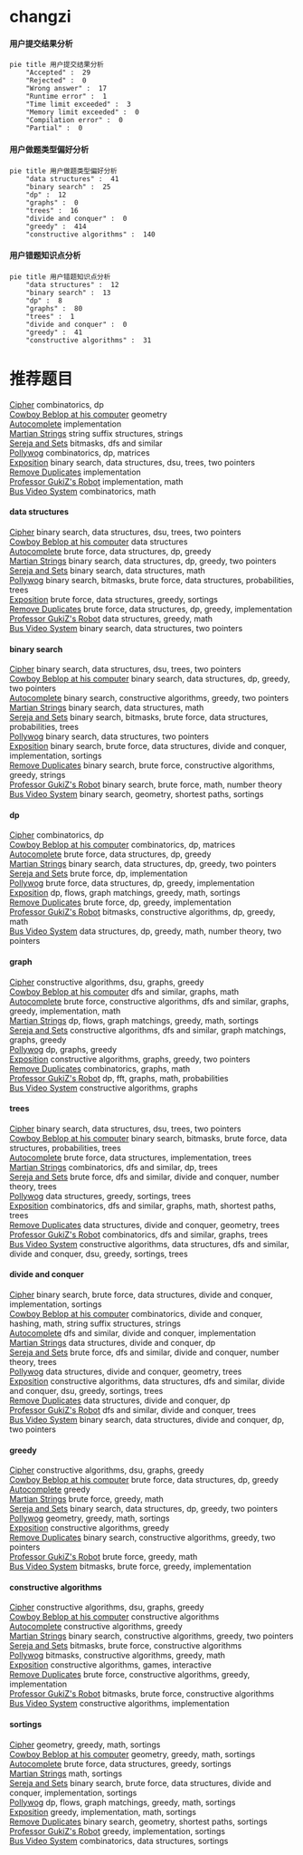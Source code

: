 # changzi
<!-- tabs:start -->
#### **用户提交结果分析**

```mermaid
pie title 用户提交结果分析
    "Accepted" :  29
    "Rejected" :  0
    "Wrong answer" :  17
    "Runtime error" :  1
    "Time limit exceeded" :  3
    "Memory limit exceeded" :  0
    "Compilation error" :  0
    "Partial" :  0
```
#### **用户做题类型偏好分析**

```mermaid
pie title 用户做题类型偏好分析
    "data structures" :  41
    "binary search" :  25
    "dp" :  12
    "graphs" :  0
    "trees" :  16
    "divide and conquer" :  0
    "greedy" :  414
    "constructive algorithms" :  140
```
#### **用户错题知识点分析**

```mermaid
pie title 用户错题知识点分析
    "data structures" :  12
    "binary search" :  13
    "dp" :  8
    "graphs" :  80
    "trees" :  1
    "divide and conquer" :  0
    "greedy" :  41
    "constructive algorithms" :  31
```
<!-- tabs:end -->
# 推荐题目
[Cipher](http://codeforces.com/problemset/problem/156/C)		combinatorics,
                        dp		  
[Cowboy Beblop at his computer](http://codeforces.com/problemset/problem/717/I)		geometry		  
[Autocomplete](http://codeforces.com/problemset/problem/53/A)		implementation		  
[Martian Strings](http://codeforces.com/problemset/problem/149/E)		string suffix structures,
                        strings		  
[Sereja and Sets](http://codeforces.com/problemset/problem/367/D)		bitmasks,
                        dfs and similar		  
[Pollywog](https://codeforces.com/contest/918/problem/E)		combinatorics,
                        dp,
                        matrices		  
[Exposition](http://codeforces.com/problemset/problem/6/E)		binary search,
                        data structures,
                        dsu,
                        trees,
                        two pointers		  
[Remove Duplicates](https://codeforces.com/contest/1298/problem/B)		implementation		  
[Professor GukiZ's Robot](http://codeforces.com/problemset/problem/620/A)		implementation,
                        math		  
[Bus Video System](https://codeforces.com/contest/1298/problem/D)		combinatorics,
                        math		  
<!-- tabs:start -->
#### **data structures**
[Cipher](http://codeforces.com/problemset/problem/6/E)		binary search,
                        data structures,
                        dsu,
                        trees,
                        two pointers		  
[Cowboy Beblop at his computer](http://codeforces.com/problemset/problem/1044/F)		data structures		  
[Autocomplete](http://codeforces.com/problemset/problem/1313/C1)		brute force,
                        data structures,
                        dp,
                        greedy		  
[Martian Strings](http://codeforces.com/problemset/problem/1492/C)		binary search,
                        data structures,
                        dp,
                        greedy,
                        two pointers		  
[Sereja and Sets](http://codeforces.com/problemset/problem/1490/G)		binary search,
                        data structures,
                        math		  
[Pollywog](http://codeforces.com/problemset/problem/1479/D)		binary search,
                        bitmasks,
                        brute force,
                        data structures,
                        probabilities,
                        trees		  
[Exposition](http://codeforces.com/problemset/problem/1497/A)		brute force,
                        data structures,
                        greedy,
                        sortings		  
[Remove Duplicates](http://codeforces.com/problemset/problem/1491/C)		brute force,
                        data structures,
                        dp,
                        greedy,
                        implementation		  
[Professor GukiZ's Robot](http://codeforces.com/problemset/problem/1492/B)		data structures,
                        greedy,
                        math		  
[Bus Video System](http://codeforces.com/problemset/problem/1436/E)		binary search,
                        data structures,
                        two pointers		  
#### **binary search**
[Cipher](http://codeforces.com/problemset/problem/6/E)		binary search,
                        data structures,
                        dsu,
                        trees,
                        two pointers		  
[Cowboy Beblop at his computer](http://codeforces.com/problemset/problem/1492/C)		binary search,
                        data structures,
                        dp,
                        greedy,
                        two pointers		  
[Autocomplete](http://codeforces.com/problemset/problem/1463/D)		binary search,
                        constructive algorithms,
                        greedy,
                        two pointers		  
[Martian Strings](http://codeforces.com/problemset/problem/1490/G)		binary search,
                        data structures,
                        math		  
[Sereja and Sets](http://codeforces.com/problemset/problem/1479/D)		binary search,
                        bitmasks,
                        brute force,
                        data structures,
                        probabilities,
                        trees		  
[Pollywog](http://codeforces.com/problemset/problem/1436/E)		binary search,
                        data structures,
                        two pointers		  
[Exposition](http://codeforces.com/problemset/problem/1461/D)		binary search,
                        brute force,
                        data structures,
                        divide and conquer,
                        implementation,
                        sortings		  
[Remove Duplicates](http://codeforces.com/problemset/problem/1493/C)		binary search,
                        brute force,
                        constructive algorithms,
                        greedy,
                        strings		  
[Professor GukiZ's Robot](http://codeforces.com/problemset/problem/1487/D)		binary search,
                        brute force,
                        math,
                        number theory		  
[Bus Video System](http://codeforces.com/problemset/problem/1486/B)		binary search,
                        geometry,
                        shortest paths,
                        sortings		  
#### **dp**
[Cipher](http://codeforces.com/problemset/problem/156/C)		combinatorics,
                        dp		  
[Cowboy Beblop at his computer](https://codeforces.com/contest/918/problem/E)		combinatorics,
                        dp,
                        matrices		  
[Autocomplete](http://codeforces.com/problemset/problem/1313/C1)		brute force,
                        data structures,
                        dp,
                        greedy		  
[Martian Strings](http://codeforces.com/problemset/problem/1492/C)		binary search,
                        data structures,
                        dp,
                        greedy,
                        two pointers		  
[Sereja and Sets](https://codeforces.com/contest/1457/problem/C)		brute force,
                        dp,
                        implementation		  
[Pollywog](http://codeforces.com/problemset/problem/1491/C)		brute force,
                        data structures,
                        dp,
                        greedy,
                        implementation		  
[Exposition](http://codeforces.com/problemset/problem/1437/C)		dp,
                        flows,
                        graph matchings,
                        greedy,
                        math,
                        sortings		  
[Remove Duplicates](http://codeforces.com/problemset/problem/1499/B)		brute force,
                        dp,
                        greedy,
                        implementation		  
[Professor GukiZ's Robot](http://codeforces.com/problemset/problem/1491/D)		bitmasks,
                        constructive algorithms,
                        dp,
                        greedy,
                        math		  
[Bus Video System](http://codeforces.com/problemset/problem/1497/E1)		data structures,
                        dp,
                        greedy,
                        math,
                        number theory,
                        two pointers		  
#### **graph**
[Cipher](http://codeforces.com/problemset/problem/209/C)		constructive algorithms,
                        dsu,
                        graphs,
                        greedy		  
[Cowboy Beblop at his computer](http://codeforces.com/problemset/problem/845/G)		dfs and similar,
                        graphs,
                        math		  
[Autocomplete](http://codeforces.com/problemset/problem/1487/C)		brute force,
                        constructive algorithms,
                        dfs and similar,
                        graphs,
                        greedy,
                        implementation,
                        math		  
[Martian Strings](http://codeforces.com/problemset/problem/1437/C)		dp,
                        flows,
                        graph matchings,
                        greedy,
                        math,
                        sortings		  
[Sereja and Sets](http://codeforces.com/problemset/problem/1470/D)		constructive algorithms,
                        dfs and similar,
                        graph matchings,
                        graphs,
                        greedy		  
[Pollywog](http://codeforces.com/problemset/problem/1476/C)		dp,
                        graphs,
                        greedy		  
[Exposition](http://codeforces.com/problemset/problem/1304/D)		constructive algorithms,
                        graphs,
                        greedy,
                        two pointers		  
[Remove Duplicates](http://codeforces.com/problemset/problem/1475/C)		combinatorics,
                        graphs,
                        math		  
[Professor GukiZ's Robot](http://codeforces.com/problemset/problem/553/E)		dp,
                        fft,
                        graphs,
                        math,
                        probabilities		  
[Bus Video System](http://codeforces.com/problemset/problem/1495/C)		constructive algorithms,
                        graphs		  
#### **trees**
[Cipher](http://codeforces.com/problemset/problem/6/E)		binary search,
                        data structures,
                        dsu,
                        trees,
                        two pointers		  
[Cowboy Beblop at his computer](http://codeforces.com/problemset/problem/1479/D)		binary search,
                        bitmasks,
                        brute force,
                        data structures,
                        probabilities,
                        trees		  
[Autocomplete](http://codeforces.com/problemset/problem/1511/C)		brute force,
                        data structures,
                        implementation,
                        trees		  
[Martian Strings](http://codeforces.com/problemset/problem/1499/F)		combinatorics,
                        dfs and similar,
                        dp,
                        trees		  
[Sereja and Sets](http://codeforces.com/problemset/problem/1491/E)		brute force,
                        dfs and similar,
                        divide and conquer,
                        number theory,
                        trees		  
[Pollywog](http://codeforces.com/problemset/problem/1466/D)		data structures,
                        greedy,
                        sortings,
                        trees		  
[Exposition](http://codeforces.com/problemset/problem/1495/D)		combinatorics,
                        dfs and similar,
                        graphs,
                        math,
                        shortest paths,
                        trees		  
[Remove Duplicates](http://codeforces.com/problemset/problem/1303/G)		data structures,
                        divide and conquer,
                        geometry,
                        trees		  
[Professor GukiZ's Robot](http://codeforces.com/problemset/problem/1454/E)		combinatorics,
                        dfs and similar,
                        graphs,
                        trees		  
[Bus Video System](http://codeforces.com/problemset/problem/1494/D)		constructive algorithms,
                        data structures,
                        dfs and similar,
                        divide and conquer,
                        dsu,
                        greedy,
                        sortings,
                        trees		  
#### **divide and conquer**
[Cipher](http://codeforces.com/problemset/problem/1461/D)		binary search,
                        brute force,
                        data structures,
                        divide and conquer,
                        implementation,
                        sortings		  
[Cowboy Beblop at his computer](http://codeforces.com/problemset/problem/1466/G)		combinatorics,
                        divide and conquer,
                        hashing,
                        math,
                        string suffix structures,
                        strings		  
[Autocomplete](http://codeforces.com/problemset/problem/1490/D)		dfs and similar,
                        divide and conquer,
                        implementation		  
[Martian Strings](https://codeforces.com/contest/1483/problem/C)		data structures,
                        divide and conquer,
                        dp		  
[Sereja and Sets](http://codeforces.com/problemset/problem/1491/E)		brute force,
                        dfs and similar,
                        divide and conquer,
                        number theory,
                        trees		  
[Pollywog](http://codeforces.com/problemset/problem/1303/G)		data structures,
                        divide and conquer,
                        geometry,
                        trees		  
[Exposition](http://codeforces.com/problemset/problem/1494/D)		constructive algorithms,
                        data structures,
                        dfs and similar,
                        divide and conquer,
                        dsu,
                        greedy,
                        sortings,
                        trees		  
[Remove Duplicates](http://codeforces.com/problemset/problem/1482/E)		data structures,
                        divide and conquer,
                        dp		  
[Professor GukiZ's Robot](http://codeforces.com/problemset/problem/566/C)		dfs and similar,
                        divide and conquer,
                        trees		  
[Bus Video System](http://codeforces.com/problemset/problem/1428/F)		binary search,
                        data structures,
                        divide and conquer,
                        dp,
                        two pointers		  
#### **greedy**
[Cipher](http://codeforces.com/problemset/problem/209/C)		constructive algorithms,
                        dsu,
                        graphs,
                        greedy		  
[Cowboy Beblop at his computer](http://codeforces.com/problemset/problem/1313/C1)		brute force,
                        data structures,
                        dp,
                        greedy		  
[Autocomplete](https://codeforces.com/contest/1071/problem/A)		greedy		  
[Martian Strings](http://codeforces.com/problemset/problem/1512/E)		brute force,
                        greedy,
                        math		  
[Sereja and Sets](http://codeforces.com/problemset/problem/1492/C)		binary search,
                        data structures,
                        dp,
                        greedy,
                        two pointers		  
[Pollywog](https://codeforces.com/contest/1496/problem/C)		geometry,
                        greedy,
                        math,
                        sortings		  
[Exposition](http://codeforces.com/problemset/problem/1493/A)		constructive algorithms,
                        greedy		  
[Remove Duplicates](http://codeforces.com/problemset/problem/1463/D)		binary search,
                        constructive algorithms,
                        greedy,
                        two pointers		  
[Professor GukiZ's Robot](http://codeforces.com/problemset/problem/1462/C)		brute force,
                        greedy,
                        math		  
[Bus Video System](http://codeforces.com/problemset/problem/1494/B)		bitmasks,
                        brute force,
                        greedy,
                        implementation		  
#### **constructive algorithms**
[Cipher](http://codeforces.com/problemset/problem/209/C)		constructive algorithms,
                        dsu,
                        graphs,
                        greedy		  
[Cowboy Beblop at his computer](http://codeforces.com/problemset/problem/1352/G)		constructive algorithms		  
[Autocomplete](http://codeforces.com/problemset/problem/1493/A)		constructive algorithms,
                        greedy		  
[Martian Strings](http://codeforces.com/problemset/problem/1463/D)		binary search,
                        constructive algorithms,
                        greedy,
                        two pointers		  
[Sereja and Sets](https://codeforces.com/contest/1456/problem/B)		bitmasks,
                        brute force,
                        constructive algorithms		  
[Pollywog](http://codeforces.com/problemset/problem/1492/D)		bitmasks,
                        constructive algorithms,
                        greedy,
                        math		  
[Exposition](https://codeforces.com/contest/1504/problem/D)		constructive algorithms,
                        games,
                        interactive		  
[Remove Duplicates](https://codeforces.com/contest/1483/problem/A)		brute force,
                        constructive algorithms,
                        greedy,
                        implementation		  
[Professor GukiZ's Robot](https://codeforces.com/contest/1457/problem/D)		bitmasks,
                        brute force,
                        constructive algorithms		  
[Bus Video System](http://codeforces.com/problemset/problem/1513/A)		constructive algorithms,
                        implementation		  
#### **sortings**
[Cipher](https://codeforces.com/contest/1496/problem/C)		geometry,
                        greedy,
                        math,
                        sortings		  
[Cowboy Beblop at his computer](http://codeforces.com/problemset/problem/1495/A)		geometry,
                        greedy,
                        math,
                        sortings		  
[Autocomplete](http://codeforces.com/problemset/problem/1497/A)		brute force,
                        data structures,
                        greedy,
                        sortings		  
[Martian Strings](http://codeforces.com/problemset/problem/1427/A)		math,
                        sortings		  
[Sereja and Sets](http://codeforces.com/problemset/problem/1461/D)		binary search,
                        brute force,
                        data structures,
                        divide and conquer,
                        implementation,
                        sortings		  
[Pollywog](http://codeforces.com/problemset/problem/1437/C)		dp,
                        flows,
                        graph matchings,
                        greedy,
                        math,
                        sortings		  
[Exposition](http://codeforces.com/problemset/problem/1473/A)		greedy,
                        implementation,
                        math,
                        sortings		  
[Remove Duplicates](http://codeforces.com/problemset/problem/1486/B)		binary search,
                        geometry,
                        shortest paths,
                        sortings		  
[Professor GukiZ's Robot](http://codeforces.com/problemset/problem/1480/B)		greedy,
                        implementation,
                        sortings		  
[Bus Video System](http://codeforces.com/problemset/problem/1420/D)		combinatorics,
                        data structures,
                        sortings		  
<!-- tabs:end -->
